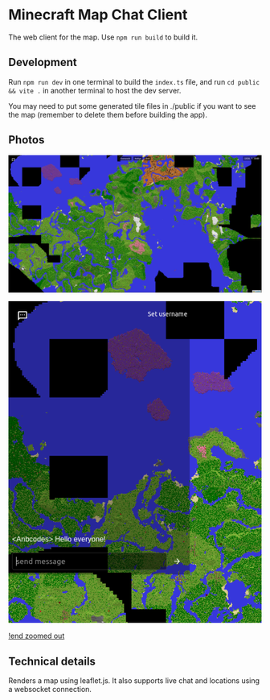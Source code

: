 # Minecraft Map Chat Client

The web client for the map. Use `npm run build` to build it.

## Development

Run `npm run dev` in one terminal to build the `index.ts` file, and run
`cd public && vite .` in another terminal to host the dev server.

You may need to put some generated tile files in ./public if you want to see the
map (remember to delete them before building the app).

## Photos

![Map](/photos/map.png)

![chat](/photos/chat.png)

[!end zoomed out](/photos/end-zoomed-out.png)

## Technical details

Renders a map using leaflet.js. It also supports live chat and locations using a
websocket connection.

